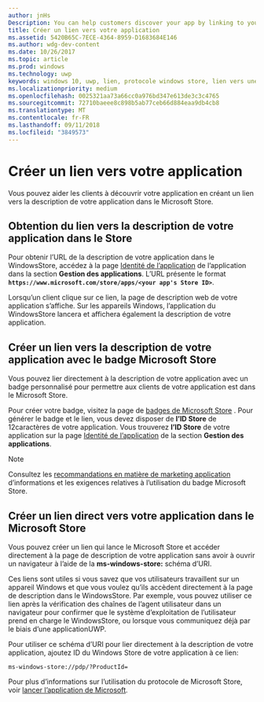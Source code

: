 ```yaml
---
author: jnHs
Description: You can help customers discover your app by linking to your app's listing in the Microsoft Store.
title: Créer un lien vers votre application
ms.assetid: 5420B65C-7ECE-4364-8959-D1683684E146
ms.author: wdg-dev-content
ms.date: 10/26/2017
ms.topic: article
ms.prod: windows
ms.technology: uwp
keywords: windows 10, uwp, lien, protocole windows store, lien vers une application, lien vers application
ms.localizationpriority: medium
ms.openlocfilehash: 0025321aa73a66cc0a976bd347e613de3c3c4765
ms.sourcegitcommit: 72710baeee8c898b5ab77ceb66d884eaa9db4cb8
ms.translationtype: MT
ms.contentlocale: fr-FR
ms.lasthandoff: 09/11/2018
ms.locfileid: "3849573"
---
```

# <a name="link-to-your-app"></a>Créer un lien vers votre application


Vous pouvez aider les clients à découvrir votre application en créant un lien vers la description de votre application dans le Microsoft Store.

## <a name="getting-the-link-to-your-apps-store-listing"></a>Obtention du lien vers la description de votre application dans le Store

Pour obtenir l’URL de la description de votre application dans le WindowsStore, accédez à la page [Identité de l’application](view-app-identity-details.md) de l’application dans la section **Gestion des applications**. L’URL présente le format **`https://www.microsoft.com/store/apps/<your app's Store ID>`**.

Lorsqu’un client clique sur ce lien, la page de description web de votre application s’affiche. Sur les appareils Windows, l’application du WindowsStore lancera et affichera également la description de votre application.


## <a name="linking-to-your-apps-store-listing-with-the-microsoft-store-badge"></a>Créer un lien vers la description de votre application avec le badge Microsoft Store

Vous pouvez lier directement à la description de votre application avec un badge personnalisé pour permettre aux clients de votre application est dans le Microsoft Store.

Pour créer votre badge, visitez la page de [badges de Microsoft Store](http://go.microsoft.com/fwlink/p/?LinkID=534236) . Pour générer le badge et le lien, vous devez disposer de **l’ID Store** de 12caractères de votre application. Vous trouverez **l’ID Store** de votre application sur la page [Identité de l’application](view-app-identity-details.md) de la section **Gestion des applications**.

> [!NOTE]
> Consultez les [recommandations en matière de marketing application](app-marketing-guidelines.md) d’informations et les exigences relatives à l’utilisation du badge Microsoft Store.


## <a name="linking-directly-to-your-app-in-the-microsoft-store"></a>Créer un lien direct vers votre application dans le Microsoft Store

Vous pouvez créer un lien qui lance le Microsoft Store et accéder directement à la page de description de votre application sans avoir à ouvrir un navigateur à l’aide de la **ms-windows-store:** schéma d’URI.

Ces liens sont utiles si vous savez que vos utilisateurs travaillent sur un appareil Windows et que vous voulez qu’ils accèdent directement à la page de description dans le WindowsStore. Par exemple, vous pouvez utiliser ce lien après la vérification des chaînes de l’agent utilisateur dans un navigateur pour confirmer que le système d’exploitation de l’utilisateur prend en charge le WindowsStore, ou lorsque vous communiquez déjà par le biais d’une applicationUWP.

Pour utiliser ce schéma d’URI pour lier directement à la description de votre application, ajoutez ID du Windows Store de votre application à ce lien:

`ms-windows-store://pdp/?ProductId=`

Pour plus d’informations sur l’utilisation du protocole de Microsoft Store, voir [lancer l’application de Microsoft](../launch-resume/launch-store-app.md).

 

 




